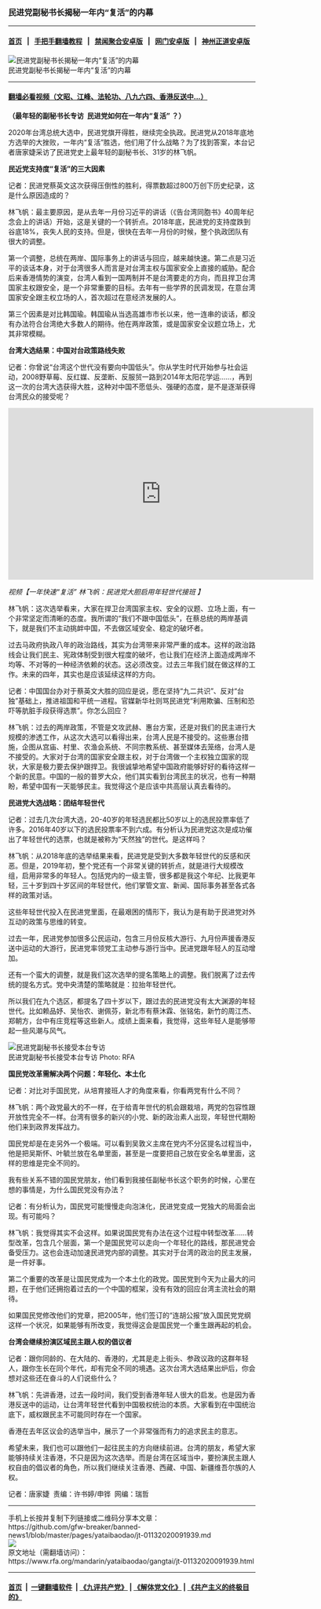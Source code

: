 ### 民进党副秘书长揭秘一年内“复活”的内幕 
------------------------

#### [首页](https://github.com/gfw-breaker/banned-news1/blob/master/README.md) &nbsp;&nbsp;|&nbsp;&nbsp; [手把手翻墙教程](https://github.com/gfw-breaker/guides/wiki) &nbsp;&nbsp;|&nbsp;&nbsp; [禁闻聚合安卓版](https://github.com/gfw-breaker/bn-android) &nbsp;&nbsp;|&nbsp;&nbsp; [网门安卓版](https://github.com/oGate2/oGate) &nbsp;&nbsp;|&nbsp;&nbsp; [神州正道安卓版](https://github.com/SzzdOgate/update) 



<div id="headerimg">
 <img alt="民进党副秘书长揭秘一年内“复活”的内幕" src="https://www.rfa.org/mandarin/yataibaodao/gangtai/jt-01132020091939.html/Lin.png/@@images/a6978cbb-da72-4d44-ac20-b83eb4e2fcfc.png" title="民进党副秘书长揭秘一年内“复活”的内幕"/>
 <div id="headerimgcontents">
  <div id="headerimgcaption">
   <span>
    民进党副秘书长揭秘一年内“复活”的内幕
   </span>
   <!-- zoomattribute -->
  </div>
  <!-- headerimgcaption -->
 </div>
 <!-- headerimagecontents -->
</div>

<hr/>


#### [翻墙必看视频（文昭、江峰、法轮功、八九六四、香港反送中...）](https://github.com/gfw-breaker/banned-news1/blob/master/pages/link3.md)

<div id="storytext">
 <div>
  <div class="slot_header">
  </div>
 </div>
 <p>
 </p>
 <p>
  <b>
   （最年轻的副秘书长专访  民进党如何在一年内“复活” ？）
  </b>
 </p>
 <p>
  2020年台湾总统大选中，民进党旗开得胜，继续完全执政。民进党从2018年底地方选举的大挫败，一年内“复活”胜选，他们用了什么战略？为了找到答案，本台记者唐家婕采访了民进党史上最年轻的副秘书长、31岁的林飞帆。
 </p>
 <p>
  <b>
   民近党支持度“复活”的三大因素
  </b>
 </p>
 <p>
  记者：民进党蔡英文这次获得压倒性的胜利，得票数超过800万创下历史纪录，这是什么原因造成的？
 </p>
 <p>
  林飞帆：最主要原因，是从去年一月份习近平的讲话（《告台湾同胞书》40周年纪念会上的讲话）开始，这是关键的一个转折点。2018年底，民进党的支持度跌到谷底18%，丧失人民的支持。但是，很快在去年一月份的时候，整个执政团队有很大的调整。
 </p>
 <p>
  第一个调整，总统在两岸、国际事务上的讲话与回应，越来越快速。第二点是习近平的谈话本身，对于台湾很多人而言是对台湾主权与国家安全上直接的威胁。配合后来香港情势的演变，台湾人看到一国两制并不是台湾要走的方向，而且捍卫台湾国家主权跟安全，是一个非常重要的目标。去年有一些学界的民调发现，在意台湾国家安全跟主权立场的人，首次超过在意经济发展的人。
 </p>
 <p>
  第三个因素是对比韩国瑜。韩国瑜从当选高雄市市长以来，他一连串的谈话，都没有办法符合台湾绝大多数人的期待。他在两岸政策，或是国家安全议题立场上，尤其非常模糊。
 </p>
 <p>
 </p>
 <p>
 </p>
 <p>
  <b>
   台湾大选结果：中国对台政策路线失败
  </b>
 </p>
 <p>
  记者：你曾说“台湾这个世代没有要向中国低头”。你从学生时代开始参与社会运动，2008野草莓、反红媒、反垄断、反服贸一路到2014年太阳花学运......，再到这一次的台湾大选获得大胜，这种对中国不愿低头、强硬的态度，是不是逐渐获得台湾民众的接受呢？
 </p>
 <p>
 </p>
 <p>
  <iframe frameborder="0" height="350" scrolling="no" src="https://www.facebook.com/plugins/video.php?href=https%3A%2F%2Fwww.facebook.com%2FRFAChinese%2Fvideos%2F1473967492750592%2F&amp;show_text=0&amp;width=622" width="622">
  </iframe>
 </p>
 <p>
  <i>
   <span>
    <span title="【一年快速“复活” 林飞帆：民进党大胆启用年轻世代接班 】">
     视频【一年快速“复活” 林飞帆：民进党大胆启用年轻世代接班 】
    </span>
   </span>
  </i>
 </p>
 <p>
  <i>
  </i>
 </p>
 <p>
 </p>
 <p>
  林飞帆：这次选举看来，大家在捍卫台湾国家主权、安全的议题、立场上面，有一个非常坚定而清晰的态度。我所谓的“我们不跟中国低头”，在蔡总统的两岸基调下，就是我们不主动挑衅中国，不去做区域安全、稳定的破坏者。
 </p>
 <p>
  过去马政府执政八年的政治路线，其实为台湾带来非常严重的成本。这样的政治路线会让我们民主、宪政体制受到很大程度的破坏，也让我们在经济上面造成两岸不均等、不对等的一种经济依赖的状态。这必须改变。过去三年我们就在做这样的工作。未来的四年，其实也是应该延续这样的方向。
 </p>
 <p>
  记者：中国国台办对于蔡英文大胜的回应是说，愿在坚持“九二共识”、反对“台独”基础上，推进祖国和平统一进程。官媒新华社则骂民进党“利用欺骗、压制和恐吓等肮脏手段获得选票”。你怎么回应？
 </p>
 <p>
  林飞帆：过去的两岸政策，不管是文攻武赫、惠台方案，还是对我们的民主进行大规模的渗透工作，从这次大选可以看得出来，台湾人民是不接受的。这些惠台措施，企图从宫庙、村里、农渔会系统、不同宗教系统、甚至媒体去笼络，台湾人是不接受的。大家对于台湾的国家安全跟主权，对于台湾做一个主权独立国家的现状，大家是极力要去保护跟捍卫。我很诚挚地希望中国政府能够好好的看待这样一个新的民意。中国的一般的普罗大众，他们其实看到台湾民主的状况，也有一种期盼，希望中国有一天能够民主。我觉得这个是应该中共高层认真去看待的。
 </p>
 <p>
  <b>
  </b>
 </p>
 <p>
  <b>
   民进党大选战略：团结年轻世代
  </b>
 </p>
 <p>
  <b>
  </b>
 </p>
 <p>
  记者：过去几次台湾大选，20-40岁的年轻选民都比50岁以上的选民投票率低了许多。2016年40岁以下的选民投票率不到六成。有分析认为民进党这次是成功催出了年轻世代的选票，也就是被称为“天然独”的世代。是这样吗？
 </p>
 <p>
  林飞帆：从2018年底的选举结果来看，民进党是受到大多数年轻世代的反感和厌恶。但是，2019年初，整个党还有一个非常关键的转折点，就是进行大规模改组，启用非常多的年轻人。包括党内的一级主管，很多都是我这个年纪、比我更年轻，三十岁到四十岁区间的年轻世代，他们掌管文宣、新闻、国际事务甚至各式各样的政策对话。
 </p>
 <p>
  这些年轻世代投入在民进党里面，在最艰困的情形下，我认为是有助于民进党对外互动的政策与思维的转变。
 </p>
 <p>
  过去一年，民进党参加很多公民运动，包含三月份反核大游行、九月份声援香港反送中运动的大游行，民进党率领党工主动参与游行当中。民进党跟年轻人的互动增加。
 </p>
 <p>
  还有一个蛮大的调整，就是我们这次选举的提名策略上的调整。我们脱离了过去传统的提名方式。党中央清楚的策略就是：拉抬年轻世代。
 </p>
 <p>
  所以我们在九个选区，都提名了四十岁以下，跟过去的民进党没有太大渊源的年轻世代。比如赖品妤、吴怡农、谢佩芬，新北市有蔡沐霖、张铭佑，新竹的周江杰、郑朝方，台中有庄竞程等这些新人。成绩上面来看，我觉得，这些年轻人是能够带起一些风潮与风气。
 </p>
 <p>
 </p>
 <p>
  <div class="image-inline captioned" style="width:1215px;">
   <div style="width:1215px;">
    <img alt="民进党副秘书长接受本台专访" src="https://www.rfa.org/mandarin/yataibaodao/gangtai/jt-01132020091939.html/Lin2.png" title="民进党副秘书长接受本台专访"/>
   </div>
   <div class="image-caption">
    <span style="width:1215px;">
     民进党副秘书长接受本台专访
    </span>
    <span class="copyright">
     Photo: RFA
    </span>
   </div>
  </div>
 </p>
 <p>
  <b>
   国民党改革需解决两个问题：年轻化、本土化
  </b>
 </p>
 <p>
  记者：对比对手国民党，从培育接班人才的角度来看，你看两党有什么不同？
 </p>
 <p>
  林飞帆：两个政党最大的不一样，在于给青年世代的机会跟栽培，两党的包容性跟开放性完全不一样。台湾有很多的新兴的小党、新的政治素人出现，年轻世代期盼他们来到政界发挥战力。
 </p>
 <p>
  国民党却是在走另外一个极端。可以看到吴敦义主席在党内不分区提名过程当中，他是把吴斯怀、叶毓兰放在名单里面，甚至是一度要把自己放在安全名单里面，这样的思维是完全不同的。
 </p>
 <p>
  我有些关系不错的国民党朋友，他们看到我接任副秘书长这个职务的时候，心里在想的事情是，为什么国民党没有办法？
 </p>
 <p>
  记者：有分析认为，国民党可能慢慢走向泡沫化，民进党变成一党独大的局面会出现。有可能吗？
 </p>
 <p>
  林飞帆：我觉得其实不会这样。如果说国民党有办法在这个过程中转型改革……转型改革，包含几个层面，第一个是国民党可以走向一个年轻化的路线，那民进党会备受压力。这也会连动加速民进党内部的调整。其实对于台湾的政治的民主发展，是一件好事。
 </p>
 <p>
  第二个重要的改革是让国民党成为一个本土化的政党。国民党到今天为止最大的问题，在于他们还拥抱着过去的一个中国的框架，没有有效的回应台湾主流社会的期待。
 </p>
 <p>
  如果国民党修改他们的党章，把2005年，他们签订的“连胡公报”放入国民党党纲这样一个状况，如果能够有所改变，我觉得这会是国民党一个重生跟再起的机会。
 </p>
 <p>
  <b>
   台湾会继续扮演区域民主跟人权的倡议者
  </b>
 </p>
 <p>
  记者：跟你同龄的、在大陆的、香港的，尤其是走上街头、参政议政的这群年轻人，跟你生长在同个年代，却有完全不同的境遇。这次台湾大选结果出炉后，你会想对这些还在奋斗的人们说些什么？
 </p>
 <p>
  林飞帆：先讲香港，过去一段时间，我们受到香港年轻人很大的启发。也是因为香港反送中的运动，让台湾年轻世代看到中国极权统治的本质。大家看到在中国统治底下，威权跟民主不可能同时存在一个国家。
 </p>
 <p>
  香港在去年区议会的选举当中，展示了一个非常强而有力的追求民主的意志。
 </p>
 <p>
  希望未来，我们也可以跟他们一起往民主的方向继续前进。台湾的朋友，希望大家能够持续关注香港，不只是因为这次选举。而是台湾在区域当中，要扮演民主跟人权自由的倡议者的角色，所以我们继续关注香港、西藏、中国、新疆维吾尔族的人权。
 </p>
 <p>
 </p>
 <p>
  记者：唐家婕  责编：许书婷/申铧  网编：瑞哲
 </p>
</div>

<hr/>
手机上长按并复制下列链接或二维码分享本文章：<br/>
https://github.com/gfw-breaker/banned-news1/blob/master/pages/yataibaodao/jt-01132020091939.md <br/>
<a href='https://github.com/gfw-breaker/banned-news1/blob/master/pages/yataibaodao/jt-01132020091939.md'><img src='https://github.com/gfw-breaker/banned-news1/blob/master/pages/yataibaodao/jt-01132020091939.md.png'/></a> <br/>
原文地址（需翻墙访问）：https://www.rfa.org/mandarin/yataibaodao/gangtai/jt-01132020091939.html


------------------------
#### [首页](https://github.com/gfw-breaker/banned-news1/blob/master/README.md) &nbsp;|&nbsp; [一键翻墙软件](https://github.com/gfw-breaker/nogfw/blob/master/README.md) &nbsp;| [《九评共产党》](https://github.com/gfw-breaker/9ping.md/blob/master/README.md#九评之一评共产党是什么) | [《解体党文化》](https://github.com/gfw-breaker/jtdwh.md/blob/master/README.md) | [《共产主义的终极目的》](https://github.com/gfw-breaker/gczydzjmd.md/blob/master/README.md)


<img src='http://gfw-breaker.win/banned-news/pages/yataibaodao/jt-01132020091939.md' width='0px' height='0px'/>